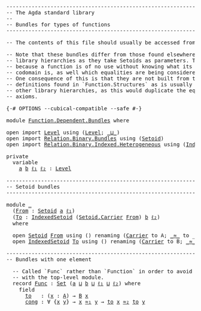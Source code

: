 <pre class="Agda"><a id="1" class="Comment">------------------------------------------------------------------------</a>
<a id="74" class="Comment">-- The Agda standard library</a>
<a id="103" class="Comment">--</a>
<a id="106" class="Comment">-- Bundles for types of functions</a>
<a id="140" class="Comment">------------------------------------------------------------------------</a>

<a id="214" class="Comment">-- The contents of this file should usually be accessed from `Function`.</a>

<a id="288" class="Comment">-- Note that these bundles differ from those found elsewhere in other</a>
<a id="358" class="Comment">-- library hierarchies as they take Setoids as parameters. This is</a>
<a id="425" class="Comment">-- because a function is of no use without knowing what its domain and</a>
<a id="496" class="Comment">-- codomain is, as well which equalities are being considered over them.</a>
<a id="569" class="Comment">-- One consequence of this is that they are not built from the</a>
<a id="632" class="Comment">-- definitions found in `Function.Structures` as is usually the case in</a>
<a id="704" class="Comment">-- other library hierarchies, as this would duplicate the equality</a>
<a id="771" class="Comment">-- axioms.</a>

<a id="783" class="Symbol">{-#</a> <a id="787" class="Keyword">OPTIONS</a> <a id="795" class="Pragma">--cubical-compatible</a> <a id="816" class="Pragma">--safe</a> <a id="823" class="Symbol">#-}</a>

<a id="828" class="Keyword">module</a> <a id="835" href="Function.Dependent.Bundles.html" class="Module">Function.Dependent.Bundles</a> <a id="862" class="Keyword">where</a>

<a id="869" class="Keyword">open</a> <a id="874" class="Keyword">import</a> <a id="881" href="Level.html" class="Module">Level</a> <a id="887" class="Keyword">using</a> <a id="893" class="Symbol">(</a><a id="894" href="Agda.Primitive.html#742" class="Postulate">Level</a><a id="899" class="Symbol">;</a> <a id="901" href="Agda.Primitive.html#961" class="Primitive Operator">_⊔_</a><a id="904" class="Symbol">)</a>
<a id="906" class="Keyword">open</a> <a id="911" class="Keyword">import</a> <a id="918" href="Relation.Binary.Bundles.html" class="Module">Relation.Binary.Bundles</a> <a id="942" class="Keyword">using</a> <a id="948" class="Symbol">(</a><a id="949" href="Relation.Binary.Bundles.html#1204" class="Record">Setoid</a><a id="955" class="Symbol">)</a>
<a id="957" class="Keyword">open</a> <a id="962" class="Keyword">import</a> <a id="969" href="Relation.Binary.Indexed.Heterogeneous.html" class="Module">Relation.Binary.Indexed.Heterogeneous</a> <a id="1007" class="Keyword">using</a> <a id="1013" class="Symbol">(</a><a id="1014" href="Relation.Binary.Indexed.Heterogeneous.Bundles.html#660" class="Record">IndexedSetoid</a><a id="1027" class="Symbol">)</a>

<a id="1030" class="Keyword">private</a>
  <a id="1040" class="Keyword">variable</a>
    <a id="1053" href="Function.Dependent.Bundles.html#1053" class="Generalizable">a</a> <a id="1055" href="Function.Dependent.Bundles.html#1055" class="Generalizable">b</a> <a id="1057" href="Function.Dependent.Bundles.html#1057" class="Generalizable">ℓ₁</a> <a id="1060" href="Function.Dependent.Bundles.html#1060" class="Generalizable">ℓ₂</a> <a id="1063" class="Symbol">:</a> <a id="1065" href="Agda.Primitive.html#742" class="Postulate">Level</a>

<a id="1072" class="Comment">------------------------------------------------------------------------</a>
<a id="1145" class="Comment">-- Setoid bundles</a>
<a id="1163" class="Comment">------------------------------------------------------------------------</a>

<a id="1237" class="Keyword">module</a> <a id="1244" href="Function.Dependent.Bundles.html#1244" class="Module">_</a>
  <a id="1248" class="Symbol">(</a><a id="1249" href="Function.Dependent.Bundles.html#1249" class="Bound">From</a> <a id="1254" class="Symbol">:</a> <a id="1256" href="Relation.Binary.Bundles.html#1204" class="Record">Setoid</a> <a id="1263" href="Function.Dependent.Bundles.html#1053" class="Generalizable">a</a> <a id="1265" href="Function.Dependent.Bundles.html#1057" class="Generalizable">ℓ₁</a><a id="1267" class="Symbol">)</a>
  <a id="1271" class="Symbol">(</a><a id="1272" href="Function.Dependent.Bundles.html#1272" class="Bound">To</a> <a id="1275" class="Symbol">:</a> <a id="1277" href="Relation.Binary.Indexed.Heterogeneous.Bundles.html#660" class="Record">IndexedSetoid</a> <a id="1291" class="Symbol">(</a><a id="1292" href="Relation.Binary.Bundles.html#1267" class="Field">Setoid.Carrier</a> <a id="1307" href="Function.Dependent.Bundles.html#1249" class="Bound">From</a><a id="1311" class="Symbol">)</a> <a id="1313" href="Function.Dependent.Bundles.html#1055" class="Generalizable">b</a> <a id="1315" href="Function.Dependent.Bundles.html#1060" class="Generalizable">ℓ₂</a><a id="1317" class="Symbol">)</a>
  <a id="1321" class="Keyword">where</a>

  <a id="1330" class="Keyword">open</a> <a id="1335" href="Relation.Binary.Bundles.html#1204" class="Module">Setoid</a> <a id="1342" href="Function.Dependent.Bundles.html#1249" class="Bound">From</a> <a id="1347" class="Keyword">using</a> <a id="1353" class="Symbol">()</a> <a id="1356" class="Keyword">renaming</a> <a id="1365" class="Symbol">(</a><a id="1366" href="Relation.Binary.Bundles.html#1267" class="Field">Carrier</a> <a id="1374" class="Symbol">to</a> <a id="1377" class="Field">A</a><a id="1378" class="Symbol">;</a> <a id="1380" href="Relation.Binary.Bundles.html#1293" class="Field Operator">_≈_</a> <a id="1384" class="Symbol">to</a> <a id="1387" class="Field Operator">_≈₁_</a><a id="1391" class="Symbol">)</a>
  <a id="1395" class="Keyword">open</a> <a id="1400" href="Relation.Binary.Indexed.Heterogeneous.Bundles.html#660" class="Module">IndexedSetoid</a> <a id="1414" href="Function.Dependent.Bundles.html#1272" class="Bound">To</a> <a id="1417" class="Keyword">using</a> <a id="1423" class="Symbol">()</a> <a id="1426" class="Keyword">renaming</a> <a id="1435" class="Symbol">(</a><a id="1436" href="Relation.Binary.Indexed.Heterogeneous.Bundles.html#750" class="Field">Carrier</a> <a id="1444" class="Symbol">to</a> <a id="1447" class="Field">B</a><a id="1448" class="Symbol">;</a> <a id="1450" href="Relation.Binary.Indexed.Heterogeneous.Bundles.html#780" class="Field Operator">_≈_</a> <a id="1454" class="Symbol">to</a> <a id="1457" class="Field Operator">_≈₂_</a><a id="1461" class="Symbol">)</a>

<a id="1464" class="Comment">------------------------------------------------------------------------</a>
<a id="1537" class="Comment">-- Bundles with one element</a>

  <a id="1568" class="Comment">-- Called `Func` rather than `Function` in order to avoid clashing</a>
  <a id="1637" class="Comment">-- with the top-level module.</a>
  <a id="1669" class="Keyword">record</a> <a id="1676" href="Function.Dependent.Bundles.html#1676" class="Record">Func</a> <a id="1681" class="Symbol">:</a> <a id="1683" href="Agda.Primitive.html#388" class="Primitive">Set</a> <a id="1687" class="Symbol">(</a><a id="1688" href="Function.Dependent.Bundles.html#1263" class="Bound">a</a> <a id="1690" href="Agda.Primitive.html#961" class="Primitive Operator">⊔</a> <a id="1692" href="Function.Dependent.Bundles.html#1313" class="Bound">b</a> <a id="1694" href="Agda.Primitive.html#961" class="Primitive Operator">⊔</a> <a id="1696" href="Function.Dependent.Bundles.html#1265" class="Bound">ℓ₁</a> <a id="1699" href="Agda.Primitive.html#961" class="Primitive Operator">⊔</a> <a id="1701" href="Function.Dependent.Bundles.html#1315" class="Bound">ℓ₂</a><a id="1703" class="Symbol">)</a> <a id="1705" class="Keyword">where</a>
    <a id="1715" class="Keyword">field</a>
      <a id="1727" href="Function.Dependent.Bundles.html#1727" class="Field">to</a>   <a id="1732" class="Symbol">:</a> <a id="1734" class="Symbol">(</a><a id="1735" href="Function.Dependent.Bundles.html#1735" class="Bound">x</a> <a id="1737" class="Symbol">:</a> <a id="1739" href="Function.Dependent.Bundles.html#1377" class="Function">A</a><a id="1740" class="Symbol">)</a> <a id="1742" class="Symbol">→</a> <a id="1744" href="Function.Dependent.Bundles.html#1447" class="Field">B</a> <a id="1746" href="Function.Dependent.Bundles.html#1735" class="Bound">x</a>
      <a id="1754" href="Function.Dependent.Bundles.html#1754" class="Field">cong</a> <a id="1759" class="Symbol">:</a> <a id="1761" class="Symbol">∀</a> <a id="1763" class="Symbol">{</a><a id="1764" href="Function.Dependent.Bundles.html#1764" class="Bound">x</a> <a id="1766" href="Function.Dependent.Bundles.html#1766" class="Bound">y</a><a id="1767" class="Symbol">}</a> <a id="1769" class="Symbol">→</a> <a id="1771" href="Function.Dependent.Bundles.html#1764" class="Bound">x</a> <a id="1773" href="Function.Dependent.Bundles.html#1387" class="Function Operator">≈₁</a> <a id="1776" href="Function.Dependent.Bundles.html#1766" class="Bound">y</a> <a id="1778" class="Symbol">→</a> <a id="1780" href="Function.Dependent.Bundles.html#1727" class="Field">to</a> <a id="1783" href="Function.Dependent.Bundles.html#1764" class="Bound">x</a> <a id="1785" href="Function.Dependent.Bundles.html#1457" class="Field Operator">≈₂</a> <a id="1788" href="Function.Dependent.Bundles.html#1727" class="Field">to</a> <a id="1791" href="Function.Dependent.Bundles.html#1766" class="Bound">y</a>
</pre>